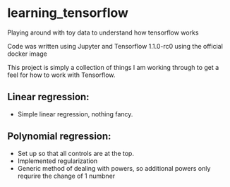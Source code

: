 # learning_tensorflow
Playing around with toy data to understand how tensorflow works

Code was written using Jupyter and Tensorflow 1.1.0-rc0 using the official docker image

This project is simply a collection of things I am working through to get a feel for how to work with Tensorflow. 

## Linear regression:
* Simple linear regression, nothing fancy. 

## Polynomial regression:
* Set up so that all controls are at the top. 
* Implemented regularization
* Generic method of dealing with powers, so additional powers only requrire the change of 1 numbner
